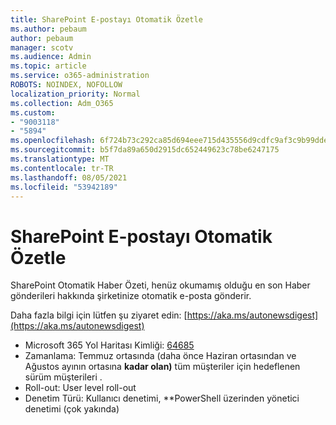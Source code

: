 ```yaml
---
title: SharePoint E-postayı Otomatik Özetle
ms.author: pebaum
author: pebaum
manager: scotv
ms.audience: Admin
ms.topic: article
ms.service: o365-administration
ROBOTS: NOINDEX, NOFOLLOW
localization_priority: Normal
ms.collection: Adm_O365
ms.custom:
- "9003118"
- "5894"
ms.openlocfilehash: 6f724b73c292ca85d694eee715d435556d9cdfc9af3c9b99ddea1e094f3d16a8
ms.sourcegitcommit: b5f7da89a650d2915dc652449623c78be6247175
ms.translationtype: MT
ms.contentlocale: tr-TR
ms.lasthandoff: 08/05/2021
ms.locfileid: "53942189"
---
```

# <a name="sharepoint-auto-digest-email"></a>SharePoint E-postayı Otomatik Özetle

SharePoint Otomatik Haber Özeti, henüz okumamış olduğu en son Haber gönderileri hakkında şirketinize otomatik e-posta gönderir.

Daha fazla bilgi için lütfen şu ziyaret edin: [https://aka.ms/autonewsdigest](https://aka.ms/autonewsdigest)

- Microsoft 365 Yol Haritası Kimliği: [64685](https://www.microsoft.com/microsoft-365/roadmap?filters=&featureid=64685)
- Zamanlama: Temmuz ortasında  (daha önce Haziran ortasından ve Ağustos ayının ortasına **kadar olan)** tüm müşteriler için hedeflenen sürüm müşterileri .
- Roll-out: User level roll-out
- Denetim Türü: Kullanıcı denetimi, **PowerShell üzerinden yönetici denetimi (çok yakında)
